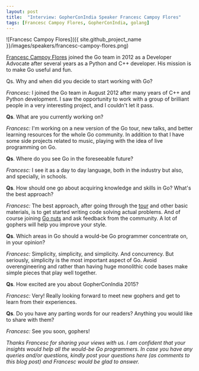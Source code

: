 ```yaml
---
layout: post
title:  "Interview: GopherConIndia Speaker Francesc Campoy Flores"
tags: [Francesc Campoy Flores, GopherConIndia, golang]
---
```


![Francesc Campoy Flores]({{ site.github_project_name }}/images/speakers/francesc-campoy-flores.png)

[Francesc Campoy Flores](https://twitter.com/francesc) joined the Go team in 2012 as a Developer Advocate after several years as a Python and C++ developer. His mission is to make Go useful and fun.

Qs. Why and when did you decide to start working with Go?

_Francesc:_ I joined the Go team in August 2012 after many years of C++ and Python development. I saw the opportunity to work with a group of brilliant people in a very interesting project, and I couldn't let it pass.

**Qs**. What are you currently working on?

_Francesc:_ I'm working on a new version of the Go tour, new talks, and better learning resources for the whole Go community. In addition to that I have some side projects related to music, playing with the idea of live programming on Go.

**Qs**. Where do you see Go in the foreseeable future?

_Francesc:_ I see it as a day to day language, both in the industry but also, and specially, in schools.

**Qs**. How should one go about acquiring knowledge and skills in Go? What's the best approach?

_Francesc:_ The best approach, after going through the [tour](http://tour.golang.org/#1) and other basic materials, is to get started writing code solving actual problems. And of course joining [Go nuts](https://groups.google.com/forum/#!forum/golang-nuts) and ask feedback from the community. A lot of gophers will help you improve your style.

**Qs**. Which areas in Go should a would-be Go programmer concentrate on, in your opinion?

_Francesc:_ Simplicity, simplicity, and simplicity. And concurrency. But seriously, simplicity is the most important aspect of Go. Avoid overengineering and rather than having huge monolithic code bases make simple pieces that play well together.

**Qs**. How excited are you about GopherConIndia 2015?

_Francesc:_ Very! Really looking forward to meet new gophers and get to learn from their experiences.

**Qs**. Do you have any parting words for our readers? Anything you would like to share with them?

_Francesc:_ See you soon, gophers! 

_Thanks Francesc for sharing your views with us. I am confident that your insights would help all the would-be Go programmers. In case you have any queries and/or questions, kindly post your questions here (as comments to this blog post) and Francesc would be glad to answer._
